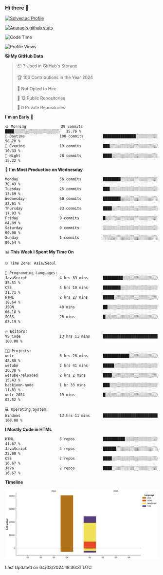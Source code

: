 ### Hi there 👋

[![Solved.ac Profile](http://mazassumnida.wtf/api/v2/generate_badge?boj=qwert3748)](https://solved.ac/qwert3748/)

[![Anurag's github stats](https://github-readme-stats.vercel.app/api?username=hong3737)](https://github.com/anuraghazra/github-readme-stats)
<!--START_SECTION:waka-->
![Code Time](http://img.shields.io/badge/Code%20Time-34%20hrs%2022%20mins-blue)

![Profile Views](http://img.shields.io/badge/Profile%20Views-33-blue)

**🐱 My GitHub Data** 

> 📦 ? Used in GitHub's Storage 
 > 
> 🏆 106 Contributions in the Year 2024
 > 
> 🚫 Not Opted to Hire
 > 
> 📜 12 Public Repositories 
 > 
> 🔑 0 Private Repositories 
 > 
**I'm an Early 🐤** 

```text
🌞 Morning                29 commits          ████░░░░░░░░░░░░░░░░░░░░░   15.76 % 
🌆 Daytime                108 commits         ███████████████░░░░░░░░░░   58.70 % 
🌃 Evening                19 commits          ███░░░░░░░░░░░░░░░░░░░░░░   10.33 % 
🌙 Night                  28 commits          ████░░░░░░░░░░░░░░░░░░░░░   15.22 % 
```
📅 **I'm Most Productive on Wednesday** 

```text
Monday                   56 commits          ████████░░░░░░░░░░░░░░░░░   30.43 % 
Tuesday                  25 commits          ███░░░░░░░░░░░░░░░░░░░░░░   13.59 % 
Wednesday                60 commits          ████████░░░░░░░░░░░░░░░░░   32.61 % 
Thursday                 33 commits          ████░░░░░░░░░░░░░░░░░░░░░   17.93 % 
Friday                   9 commits           █░░░░░░░░░░░░░░░░░░░░░░░░   04.89 % 
Saturday                 0 commits           ░░░░░░░░░░░░░░░░░░░░░░░░░   00.00 % 
Sunday                   1 commits           ░░░░░░░░░░░░░░░░░░░░░░░░░   00.54 % 
```


📊 **This Week I Spent My Time On** 

```text
🕑︎ Time Zone: Asia/Seoul

💬 Programming Languages: 
JavaScript               4 hrs 39 mins       █████████░░░░░░░░░░░░░░░░   35.31 % 
CSS                      4 hrs 10 mins       ████████░░░░░░░░░░░░░░░░░   31.71 % 
HTML                     2 hrs 27 mins       █████░░░░░░░░░░░░░░░░░░░░   18.64 % 
JSON                     48 mins             ██░░░░░░░░░░░░░░░░░░░░░░░   06.18 % 
SCSS                     25 mins             █░░░░░░░░░░░░░░░░░░░░░░░░   03.19 % 

🔥 Editors: 
VS Code                  13 hrs 11 mins      █████████████████████████   100.00 % 

🐱‍💻 Projects: 
untr                     6 hrs 26 mins       ████████████░░░░░░░░░░░░░   48.80 % 
wetube                   2 hrs 41 mins       █████░░░░░░░░░░░░░░░░░░░░   20.38 % 
wetube-reloaded          2 hrs 2 mins        ████░░░░░░░░░░░░░░░░░░░░░   15.43 % 
backjoon-node            1 hr 33 mins        ███░░░░░░░░░░░░░░░░░░░░░░   11.81 % 
untr-2024                19 mins             █░░░░░░░░░░░░░░░░░░░░░░░░   02.52 % 

💻 Operating System: 
Windows                  13 hrs 11 mins      █████████████████████████   100.00 % 
```

**I Mostly Code in HTML** 

```text
HTML                     5 repos             ██████████░░░░░░░░░░░░░░░   41.67 % 
JavaScript               3 repos             ██████░░░░░░░░░░░░░░░░░░░   25.00 % 
CSS                      2 repos             ████░░░░░░░░░░░░░░░░░░░░░   16.67 % 
Java                     2 repos             ████░░░░░░░░░░░░░░░░░░░░░   16.67 % 
```



**Timeline**

![Lines of Code chart](https://raw.githubusercontent.com/hong3737/hong3737/main/assets/bar_graph.png)


 Last Updated on 04/03/2024 18:36:31 UTC
<!--END_SECTION:waka-->
<!--
**hong3737/hong3737** is a ✨ _special_ ✨ repository because its `README.md` (this file) appears on your GitHub profile.

Here are some ideas to get you started:

- 🔭 I’m currently working on ...
- 🌱 I’m currently learning ...
- 👯 I’m looking to collaborate on ...
- 🤔 I’m looking for help with ...
- 💬 Ask me about ...
- 📫 How to reach me: ...
- 😄 Pronouns: ...
- ⚡ Fun fact: ...
-->
